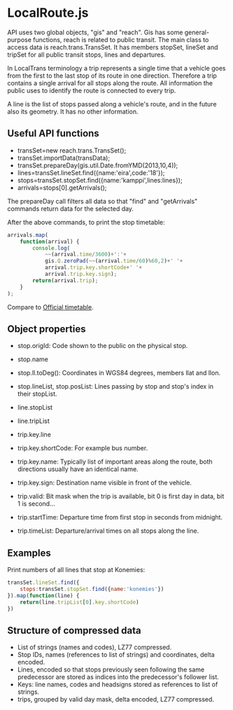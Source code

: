 # LocalRoute.js

API uses two global objects, "gis" and "reach". Gis has some general-purpose
functions, reach is related to public transit. The main class to access data
is reach.trans.TransSet. It has members stopSet, lineSet and tripSet for all
public transit stops, lines and departures.

In LocalTrans terminology a trip represents a single time that a vehicle goes
from the first to the last stop of its route in one direction. Therefore a
trip contains a single arrival for all stops along the route. All information
the public uses to identify the route is connected to every trip.

A line is the list of stops passed along a vehicle's route, and in the future
also its geometry. It has no other information.

## Useful API functions

* transSet=new reach.trans.TransSet();
* transSet.importData(transData);
* transSet.prepareDay(gis.util.Date.fromYMD(2013,10,4));
* lines=transSet.lineSet.find({name:'eira',code:'18'});
* stops=transSet.stopSet.find({name:'kamppi',lines:lines});
* arrivals=stops[0].getArrivals();

The prepareDay call filters all data so that "find" and "getArrivals" commands
return data for the selected day.

After the above commands, to print the stop timetable:
```js
arrivals.map(
	function(arrival) {
		console.log(
			~~(arrival.time/3600)+':'+
			gis.Q.zeroPad(~~(arrival.time/60)%60,2)+' '+
			arrival.trip.key.shortCode+' '+
			arrival.trip.key.sign);
		return(arrival.trip);
	}
);
```
Compare to [Official timetable](http://aikataulut.reittiopas.fi/pysakit/fi/1040112.html).

## Object properties

* stop.origId: Code shown to the public on the physical stop.
* stop.name
* stop.ll.toDeg(): Coordinates in WGS84 degrees, members llat and llon.
* stop.lineList, stop.posList: Lines passing by stop and stop's index in their stopList.

* line.stopList
* line.tripList

* trip.key.line
* trip.key.shortCode: For example bus number.
* trip.key.name: Typically list of important areas along the route, both directions usually have an identical name.
* trip.key.sign: Destination name visible in front of the vehicle.

* trip.valid: Bit mask when the trip is available, bit 0 is first day in data, bit 1 is second...
* trip.startTime: Departure time from first stop in seconds from midnight.
* trip.timeList: Departure/arrival times on all stops along the line.

## Examples

Print numbers of all lines that stop at Konemies:

```js
transSet.lineSet.find({
	stops:transSet.stopSet.find({name:'konemies'})
}).map(function(line) {
	return(line.tripList[0].key.shortCode)
})
```

## Structure of compressed data

* List of strings (names and codes), LZ77 compressed.
* Stop IDs, names (references to list of strings) and coordinates, delta encoded.
* Lines, encoded so that stops previously seen following the same predecessor are stored as indices into the predecessor's follower list.
* Keys: line names, codes and headsigns stored as references to list of strings.
* trips, grouped by valid day mask, delta encoded, LZ77 compressed.
